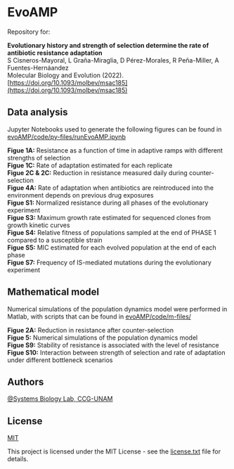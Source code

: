 # EvoAMP

Repository for:

__Evolutionary history and strength of selection determine the rate of antibiotic resistance adaptation__<br>
S Cisneros-Mayoral, L Graña-Miraglia, D Pérez-Morales, R Peña-Miller, A Fuentes-Hernáandez<br>
Molecular Biology and Evolution (2022).<br>
[https://doi.org/10.1093/molbev/msac185](https://doi.org/10.1093/molbev/msac185)

## Data analysis

Jupyter Notebooks used to generate the following figures can be found in [evoAMP/code/py-files/runEvoAMP.ipynb](code/py-files/runEvoAMP.ipynb)

**Figue 1A:** Resistance as a function of time in adaptive ramps with different strengths of selection<br>
**Figue 1C:** Rate of adaptation estimated for each replicate<br>
**Figue 2C & 2C:** Reduction in resistance measured daily during counter-selection<br>
**Figue 4A:** Rate of adaptation when antibiotics are reintroduced into the environment depends on previous drug exposures<br>
**Figue S1:** Normalized resistance during all phases of the evolutionary experiment<br>
**Figue S3:** Maximum growth rate estimated for sequenced clones from growth kinetic curves<br>
**Figue S4:** Relative fitness of populations sampled at the end of PHASE 1 compared to a susceptible strain<br>
**Figue S5:** MIC estimated for each evolved population at the end of each phase<br>
**Figue S7:** Frequency of IS-mediated mutations during the evolutionary experiment<br>

## Mathematical model

Numerical simulations of the population dynamics model were performed in Matlab, with scripts that can be found in [evoAMP/code/m-files/](evoAMP/code/m-files/)

**Figue 2A:** Reduction in resistance after counter-selection<br>
**Figue 5:** Numerical simulations of the population dynamics model<br>
**Figue S9:** Stability of resistance is associated with the level of resistance<br>
**Figue S10:** Interaction between strength of selection and rate of adaptation under different bottleneck scenarios<br>

## Authors

[@Systems Biology Lab, CCG-UNAM](https://github.com/ccg-esb-lab)

## License

[MIT](https://choosealicense.com/licenses/mit/)

This project is licensed under the MIT License - see the [license.txt](license.txt) file for details. 
